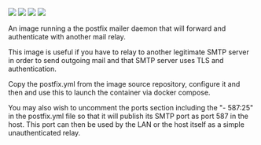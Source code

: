 ![](https://img.shields.io/docker/stars/redwyvern/postfix.svg)
![](https://img.shields.io/docker/pulls/redwyvern/postfix.svg)
![](https://img.shields.io/docker/automated/redwyvern/postfix.svg)
[![](https://images.microbadger.com/badges/image/redwyvern/postfix.svg)](https://microbadger.com/images/redwyvern/postfix "Get your own image badge on microbadger.com")

An image running a the postfix mailer daemon that will forward and authenticate with another mail relay.

This image is useful if you have to relay to another legitimate SMTP server in order to send outgoing mail and that SMTP server uses TLS and authentication.

Copy the postfix.yml from the image source repository, configure it and then and use this to launch the container via docker compose.

You may also wish to uncomment the ports section including the "- 587:25" in the postfix.yml file so that it will publish its SMTP port as port 587 in the host. This port can then be used by the LAN or the host itself as a simple unauthenticated relay.
